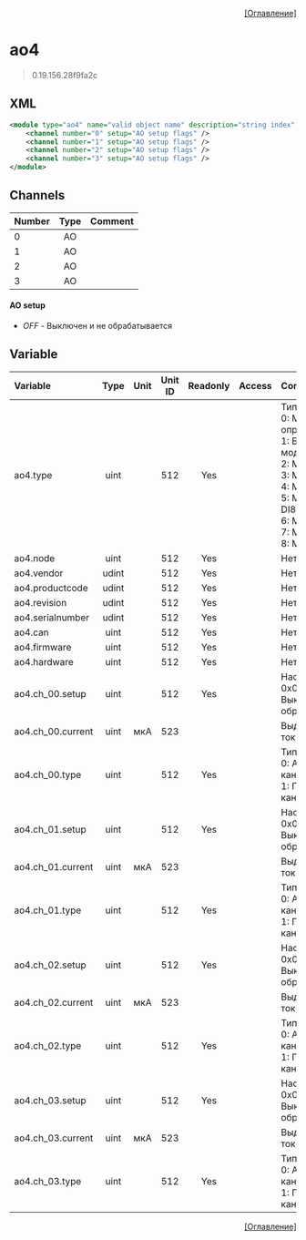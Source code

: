 <p align='right'><a href='index.html'>[Оглавление]</a></p>

# ao4
> 0.19.156.28f9fa2c
## XML
````xml
<module type="ao4" name="valid object name" description="string index" >
	<channel number="0" setup="AO setup flags" />
	<channel number="1" setup="AO setup flags" />
	<channel number="2" setup="AO setup flags" />
	<channel number="3" setup="AO setup flags" />
</module>
````

## Channels
Number | Type | Comment
:-- |:--:|:--
0 | AO | 
1 | AO | 
2 | AO | 
3 | AO | 


#### AO setup
* _OFF_  - Выключен и не обрабатывается

## Variable
Variable | Type | Unit | Unit ID | Readonly | Access | Comment
:-- |:--:|:--:|:--:|:--:|:-- |:--
ao4.type | uint |  | 512 | Yes |   | Тип модуля:<br>0: Модуль не определен<br/>1: Базовый модуль ЦПУ<br/>2: Модуль AI6a<br/>3: Модуль AI6p<br/>4: Модуль FI4<br/>5: Модуль DI8DO8<br/>6: Модуль DI16<br/>7: Модуль DO16<br/>8: Модуль CRM<br/>
ao4.node | uint |  | 512 | Yes |   | Нет данных
ao4.vendor | udint |  | 512 | Yes |   | Нет данных
ao4.productcode | udint |  | 512 | Yes |   | Нет данных
ao4.revision | udint |  | 512 | Yes |   | Нет данных
ao4.serialnumber | udint |  | 512 | Yes |   | Нет данных
ao4.can | uint |  | 512 | Yes |   | Нет данных
ao4.firmware | uint |  | 512 | Yes |   | Нет данных
ao4.hardware | uint |  | 512 | Yes |   | Нет данных
ao4.ch_00.setup | uint |  | 512 | Yes |   | Настройка:<br/>0x0001: Выключен и не обрабатывается<br/>
ao4.ch_00.current | uint | мкА | 523 |  |   | Выдаваемый ток
ao4.ch_00.type | uint |  | 512 | Yes |   | Тип канала:<br/>0: Активный канал<br/>1: Пасивный канал<br/>
ao4.ch_01.setup | uint |  | 512 | Yes |   | Настройка:<br/>0x0001: Выключен и не обрабатывается<br/>
ao4.ch_01.current | uint | мкА | 523 |  |   | Выдаваемый ток
ao4.ch_01.type | uint |  | 512 | Yes |   | Тип канала:<br/>0: Активный канал<br/>1: Пасивный канал<br/>
ao4.ch_02.setup | uint |  | 512 | Yes |   | Настройка:<br/>0x0001: Выключен и не обрабатывается<br/>
ao4.ch_02.current | uint | мкА | 523 |  |   | Выдаваемый ток
ao4.ch_02.type | uint |  | 512 | Yes |   | Тип канала:<br/>0: Активный канал<br/>1: Пасивный канал<br/>
ao4.ch_03.setup | uint |  | 512 | Yes |   | Настройка:<br/>0x0001: Выключен и не обрабатывается<br/>
ao4.ch_03.current | uint | мкА | 523 |  |   | Выдаваемый ток
ao4.ch_03.type | uint |  | 512 | Yes |   | Тип канала:<br/>0: Активный канал<br/>1: Пасивный канал<br/>


<p align='right'><a href='index.html'>[Оглавление]</a></p>

